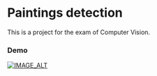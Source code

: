 # Paintings detection
This is a project for the exam of Computer Vision.

### Demo
[![IMAGE_ALT](https://img.youtube.com/vi/TYotZ1vEWy/0.jpg)](https://youtu.be/TYotZ1vEWy)
